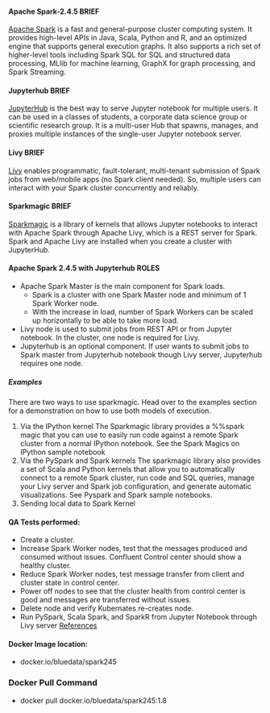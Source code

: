 #### Apache Spark-2.4.5 BRIEF
[Apache Spark](https://spark.apache.org/docs/2.4.5/) is a fast and general-purpose cluster computing system. It provides high-level APIs in Java, Scala, Python and R, and an optimized engine that supports general execution graphs. It also supports a rich set of higher-level tools including Spark SQL for SQL and structured data processing, MLlib for machine learning, GraphX for graph processing, and Spark Streaming.

#### Jupyterhub BRIEF
[JupyterHub](https://jupyterhub.readthedocs.io/en/stable/getting-started/index.html) is the best way to serve Jupyter notebook for multiple users. It can be used in a classes of students, a corporate data science group or scientific research group. It is a multi-user Hub that spawns, manages, and proxies multiple instances of the single-user Jupyter notebook server.

#### Livy BRIEF
[Livy](https://livy.apache.org) enables programmatic, fault-tolerant, multi-tenant submission of Spark jobs from web/mobile apps (no Spark client needed). So, multiple users can interact with your Spark cluster concurrently and reliably.

#### Sparkmagic BRIEF
[Sparkmagic](https://github.com/jupyter-incubator/sparkmagic) is a library of kernels that allows Jupyter notebooks to interact with Apache Spark through Apache Livy, which is a REST server for Spark. Spark and Apache Livy are installed when you create a cluster with JupyterHub.

#### Apache Spark 2.4.5 with Jupyterhub ROLES
* Apache Spark Master is the main component for Spark loads. 
  * Spark is a cluster with one Spark Master node and minimum of 1 Spark Worker node. 
  * With the increase in load, number of Spark Workers can be scaled up horizontally to be able to take more load.
* Livy node is used to submit jobs from REST API or from Jupyter notebook. In the cluster, one node is required for Livy.
* Jupyterhub is an optional component. If user wants to submit jobs to Spark master from Jupyterhub notebook though Livy server, Jupyterhub requires one node.

##### Examples
There are two ways to use sparkmagic. Head over to the examples section for a demonstration on how to use both models of execution.
1. Via the IPython kernel
The Sparkmagic library provides a %%spark magic that you can use to easily run code against a remote Spark cluster from a normal IPython notebook. See the Spark Magics on IPython sample notebook
2. Via the PySpark and Spark kernels
The sparkmagic library also provides a set of Scala and Python kernels that allow you to automatically connect to a remote Spark cluster, run code and SQL queries, manage your Livy server and Spark job configuration, and generate automatic visualizations. See Pyspark and Spark sample notebooks.
3. Sending local data to Spark Kernel

#### QA Tests performed:
* Create a cluster. 
* Increase Spark Worker nodes, test that the messages produced and consumed without issues. Confluent Control center should show a healthy cluster.
* Reduce Spark Worker nodes, test message transfer from client and cluster state in control center.
* Power off nodes to see that the cluster health from control center is good and messages are transferred without issues.
* Delete node and verify Kubernates re-creates node.
* Run PySpark, Scala Spark, and SparkR from Jupyter Notebook through Livy server [References](https://spark.apache.org/docs/latest/ml-guide.html)

#### Docker Image location:
* docker.io/bluedata/spark245

### Docker Pull Command 
* docker pull docker.io/bluedata/spark245:1.8
